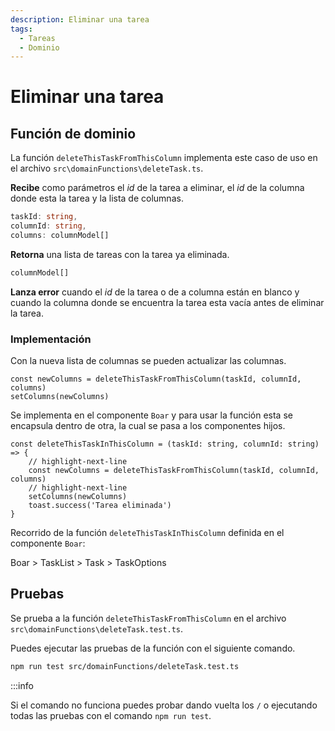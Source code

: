 ```yaml
---
description: Eliminar una tarea 
tags: 
  - Tareas
  - Dominio
---
```


# Eliminar una tarea

## Función de dominio

La función `deleteThisTaskFromThisColumn` implementa este caso de uso en el archivo `src\domainFunctions\deleteTask.ts`.

**Recibe** como parámetros el *id* de la tarea a eliminar, el *id* de la columna donde esta la tarea y la lista de columnas.
```typescript
taskId: string, 
columnId: string, 
columns: columnModel[]
```

**Retorna** una lista de tareas con la tarea ya eliminada.

```typescript
columnModel[]
```

**Lanza error** cuando el *id* de la tarea o de a columna están en blanco y cuando la columna donde se encuentra la tarea esta vacía antes de eliminar la tarea.

### Implementación

Con la nueva lista de columnas se pueden actualizar las columnas.

```tsx
const newColumns = deleteThisTaskFromThisColumn(taskId, columnId, columns)
setColumns(newColumns)
```

Se implementa en el componente `Boar` y para usar la función esta se encapsula dentro de otra, la cual se pasa a los componentes hijos. 

```tsx title="/src/components/Boar.tsx"
const deleteThisTaskInThisColumn = (taskId: string, columnId: string) => {
    // highlight-next-line
    const newColumns = deleteThisTaskFromThisColumn(taskId, columnId, columns)
    // highlight-next-line
    setColumns(newColumns)
    toast.success('Tarea eliminada')
}
```

Recorrido de la función `deleteThisTaskInThisColumn` definida en el componente `Boar`:

Boar > TaskList > Task > TaskOptions

## Pruebas

Se prueba a la función `deleteThisTaskFromThisColumn` en el archivo `src\domainFunctions\deleteTask.test.ts`.

Puedes ejecutar las pruebas de la función con el siguiente comando.

```bash
npm run test src/domainFunctions/deleteTask.test.ts
```

:::info

Si el comando no funciona puedes probar dando vuelta los `/` o ejecutando todas las pruebas con el comando `npm run test`.